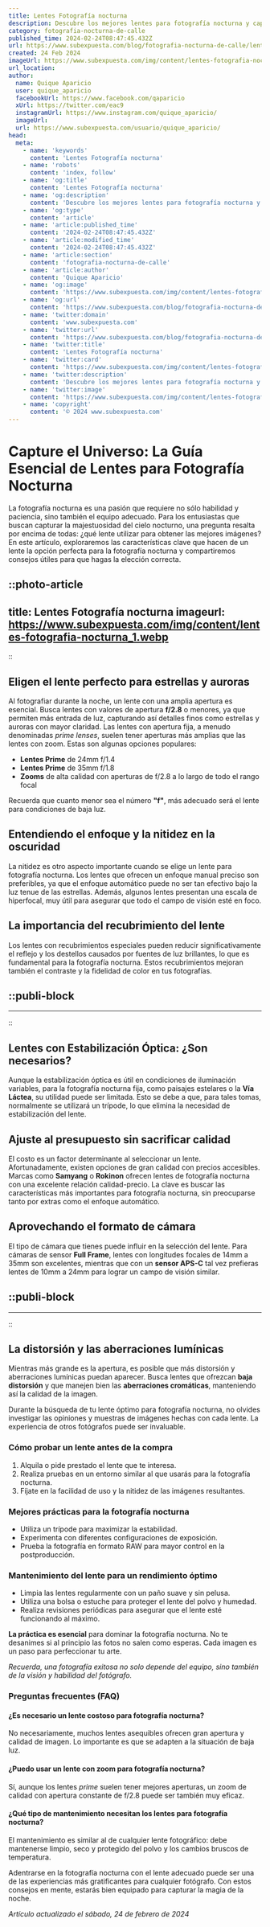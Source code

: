```yaml
---
title: Lentes Fotografía nocturna
description: Descubre los mejores lentes para fotografía nocturna y captura la magia de la noche en cada disparo con claridad y nitidez asombrosas.
category: fotografia-nocturna-de-calle
published_time: 2024-02-24T08:47:45.432Z
url: https://www.subexpuesta.com/blog/fotografia-nocturna-de-calle/lentes-fotografia-nocturna
created: 24 Feb 2024
imageUrl: https://www.subexpuesta.com/img/content/lentes-fotografia-nocturna_1.webp
url_location:
author:
  name: Quique Aparicio
  user: quique_aparicio
  facebookUrl: https://www.facebook.com/qaparicio
  xUrl: https://twitter.com/eac9
  instagramUrl: https://www.instagram.com/quique_aparicio/
  imageUrl: 
  url: https://www.subexpuesta.com/usuario/quique_aparicio/
head:
  meta:
    - name: 'keywords'
      content: 'Lentes Fotografía nocturna'
    - name: 'robots'
      content: 'index, follow'
    - name: 'og:title'
      content: 'Lentes Fotografía nocturna'
    - name: 'og:description'
      content: 'Descubre los mejores lentes para fotografía nocturna y captura la magia de la noche en cada disparo con claridad y nitidez asombrosas.'
    - name: 'og:type'
      content: 'article'
    - name: 'article:published_time'
      content: '2024-02-24T08:47:45.432Z'
    - name: 'article:modified_time'
      content: '2024-02-24T08:47:45.432Z'
    - name: 'article:section'
      content: 'fotografia-nocturna-de-calle'
    - name: 'article:author'
      content: 'Quique Aparicio'
    - name: 'og:image'
      content: 'https://www.subexpuesta.com/img/content/lentes-fotografia-nocturna_1.webp'
    - name: 'og:url'
      content: 'https://www.subexpuesta.com/blog/fotografia-nocturna-de-calle/lentes-fotografia-nocturna'
    - name: 'twitter:domain'
      content: 'www.subexpuesta.com'
    - name: 'twitter:url'
      content: 'https://www.subexpuesta.com/blog/fotografia-nocturna-de-calle/lentes-fotografia-nocturna'
    - name: 'twitter:title'
      content: 'Lentes Fotografía nocturna'
    - name: 'twitter:card'
      content: 'https://www.subexpuesta.com/img/content/lentes-fotografia-nocturna_1.webp'
    - name: 'twitter:description'
      content: 'Descubre los mejores lentes para fotografía nocturna y captura la magia de la noche en cada disparo con claridad y nitidez asombrosas.'
    - name: 'twitter:image'
      content: 'https://www.subexpuesta.com/img/content/lentes-fotografia-nocturna_1.webp'
    - name: 'copyright'
      content: '© 2024 www.subexpuesta.com'
---
```

# Capture el Universo: La Guía Esencial de Lentes para Fotografía Nocturna 

La fotografía nocturna es una pasión que requiere no sólo habilidad y paciencia, sino también el equipo adecuado. Para los entusiastas que buscan capturar la majestuosidad del cielo nocturno, una pregunta resalta por encima de todas: ¿qué lente utilizar para obtener las mejores imágenes? En este artículo, exploraremos las características clave que hacen de un lente la opción perfecta para la fotografía nocturna y compartiremos consejos útiles para que hagas la elección correcta.


::photo-article
---
title: Lentes Fotografía nocturna
imageurl: https://www.subexpuesta.com/img/content/lentes-fotografia-nocturna_1.webp
---
::


## Eligen el lente perfecto para estrellas y auroras

Al fotografiar durante la noche, un lente con una amplia apertura es esencial. Busca lentes con valores de apertura **f/2.8** o menores, ya que permiten más entrada de luz, capturando así detalles finos como estrellas y auroras con mayor claridad. Las lentes con apertura fija, a menudo denominadas *prime lenses*, suelen tener aperturas más amplias que las lentes con zoom. Estas son algunas opciones populares:

- **Lentes Prime** de 24mm f/1.4
- **Lentes Prime** de 35mm f/1.8
- **Zooms** de alta calidad con aperturas de f/2.8 a lo largo de todo el rango focal

Recuerda que cuanto menor sea el número **"f"**, más adecuado será el lente para condiciones de baja luz.

## Entendiendo el enfoque y la nitidez en la oscuridad

La nitidez es otro aspecto importante cuando se elige un lente para fotografía nocturna. Los lentes que ofrecen un enfoque manual preciso son preferibles, ya que el enfoque automático puede no ser tan efectivo bajo la luz tenue de las estrellas. Además, algunos lentes presentan una escala de hiperfocal, muy útil para asegurar que todo el campo de visión esté en foco.

## La importancia del recubrimiento del lente

Los lentes con recubrimientos especiales pueden reducir significativamente el reflejo y los destellos causados por fuentes de luz brillantes, lo que es fundamental para la fotografía nocturna. Estos recubrimientos mejoran también el contraste y la fidelidad de color en tus fotografías.


  ::publi-block
  ---
  ---
  ::
  
  
## Lentes con Estabilización Óptica: ¿Son necesarios?

Aunque la estabilización óptica es útil en condiciones de iluminación variables, para la fotografía nocturna fija, como paisajes estelares o la **Vía Láctea**, su utilidad puede ser limitada. Esto se debe a que, para tales tomas, normalmente se utilizará un trípode, lo que elimina la necesidad de estabilización del lente.

## Ajuste al presupuesto sin sacrificar calidad

El costo es un factor determinante al seleccionar un lente. Afortunadamente, existen opciones de gran calidad con precios accesibles. Marcas como **Samyang** o **Rokinon** ofrecen lentes de fotografía nocturna con una excelente relación calidad-precio. La clave es buscar las características más importantes para fotografía nocturna, sin preocuparse tanto por extras como el enfoque automático.

## Aprovechando el formato de cámara

El tipo de cámara que tienes puede influir en la selección del lente. Para cámaras de sensor **Full Frame**, lentes con longitudes focales de 14mm a 35mm son excelentes, mientras que con un **sensor APS-C** tal vez prefieras lentes de 10mm a 24mm para lograr un campo de visión similar.


  ::publi-block
  ---
  ---
  ::
  
  
## La distorsión y las aberraciones lumínicas

Mientras más grande es la apertura, es posible que más distorsión y aberraciones lumínicas puedan aparecer. Busca lentes que ofrezcan **baja distorsión** y que manejen bien las **aberraciones cromáticas**, manteniendo así la calidad de la imagen.

Durante la búsqueda de tu lente óptimo para fotografía nocturna, no olvides investigar las opiniones y muestras de imágenes hechas con cada lente. La experiencia de otros fotógrafos puede ser invaluable.

### Cómo probar un lente antes de la compra

1. Alquila o pide prestado el lente que te interesa.
2. Realiza pruebas en un entorno similar al que usarás para la fotografía nocturna.
3. Fíjate en la facilidad de uso y la nitidez de las imágenes resultantes.

### Mejores prácticas para la fotografía nocturna

- Utiliza un trípode para maximizar la estabilidad.
- Experimenta con diferentes configuraciones de exposición.
- Prueba la fotografía en formato RAW para mayor control en la postproducción.

### Mantenimiento del lente para un rendimiento óptimo

- Limpia las lentes regularmente con un paño suave y sin pelusa.
- Utiliza una bolsa o estuche para proteger el lente del polvo y humedad.
- Realiza revisiones periódicas para asegurar que el lente esté funcionando al máximo.

**La práctica es esencial** para dominar la fotografía nocturna. No te desanimes si al principio las fotos no salen como esperas. Cada imagen es un paso para perfeccionar tu arte.

*Recuerda, una fotografía exitosa no solo depende del equipo, sino también de la visión y habilidad del fotógrafo.*

### Preguntas frecuentes (FAQ)

#### ¿Es necesario un lente costoso para fotografía nocturna?

No necesariamente, muchos lentes asequibles ofrecen gran apertura y calidad de imagen. Lo importante es que se adapten a la situación de baja luz.

#### ¿Puedo usar un lente con zoom para fotografía nocturna?

Sí, aunque los lentes *prime* suelen tener mejores aperturas, un zoom de calidad con apertura constante de f/2.8 puede ser también muy eficaz.

#### ¿Qué tipo de mantenimiento necesitan los lentes para fotografía nocturna?

El mantenimiento es similar al de cualquier lente fotográfico: debe mantenerse limpio, seco y protegido del polvo y los cambios bruscos de temperatura. 

Adentrarse en la fotografía nocturna con el lente adecuado puede ser una de las experiencias más gratificantes para cualquier fotógrafo. Con estos consejos en mente, estarás bien equipado para capturar la magia de la noche.

_Artículo actualizado el sábado, 24 de febrero de 2024_